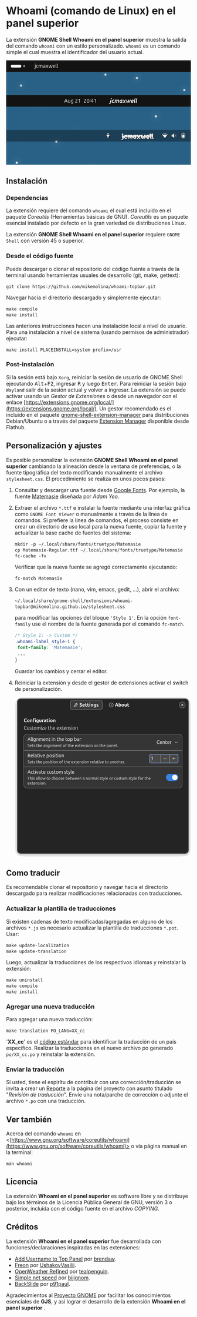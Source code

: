 # Whoami (comando de Linux) en el panel superior
La extensión **GNOME Shell Whoami en el panel superior** muestra la salida del
comando `whoami` con un estilo personalizado. `whoami` es un comando simple el
cual muestra el identificador del usuario actual.

![](imgs/whoami-topbar-Alignment-wvga.png "Whoami en el panel superior")

## Instalación
### Dependencias
La extensión requiere del comando `whoami` el cual está incluido en el paquete
_Coreutils_ (Herramientas básicas de GNU). _Coreutils_ es un paquete esencial
instalado por defecto en la gran variedad de distribuciones Linux.

La extensión **GNOME Shell Whoami en el panel superior** requiere
`GNOME Shell` con versión 45 o superior.

### Desde el código fuente
Puede descargar o clonar el repositorio del código fuente a través de la terminal
usando herramientas usuales de desarrollo (git, make, gettext):
```
git clone https://github.com/mikemolina/whoami-topbar.git
```
Navegar hacia el directorio descargado y simplemente ejecutar:
```
make compile
make install
```
Las anteriores instrucciones hacen una instalación local a nivel de usuario. Para
una instalación a nivel de sistema (usando permisos de administrador) ejecutar:
```
make install PLACEINSTALL=system prefix=/usr
```

### Post-instalación
Si la sesión está bajo `Xorg`, reiniciar la sesión de usuario de GNOME Shell
ejecutando <kbd>Alt</kbd>+<kbd>F2</kbd>, ingresar <kbd>R</kbd> y luego
<kbd>Enter</kbd>. Para reiniciar la sesión bajo `Wayland` salir de la sesión
actual y volver a ingresar.
La extensión se puede activar usando un _Gestor de Extensiones_ o desde un
navegador con el enlace
[https://extensions.gnome.org/local/](https://extensions.gnome.org/local/).  Un
gestor recomendado es el incluido en el paquete
[gnome-shell-extension-manager](https://packages.ubuntu.com/noble/gnome-shell-extension-manager)
para distribuciones Debian/Ubuntu o a través del paquete [Extension
Manager](https://flathub.org/apps/com.mattjakeman.ExtensionManager) disponible
desde Flathub.

## Personalización y ajustes
Es posible personalizar la extensión **GNOME Shell Whoami en el panel superior**
cambiando la alineación desde la ventana de preferencias, o la fuente tipográfica
del texto modificando manualmente el archivo `stylesheet.css`. El procedimiento se
realiza en unos pocos pasos:

1. Consultar y descargar una fuente desde [Google
   Fonts](https://fonts.google.com/). Por ejemplo, la fuente
   [Matemasie](https://fonts.google.com/specimen/Matemasie) diseñada por _Adam
   Yeo_.
2. Extraer el archivo `*.ttf` e instalar la fuente mediante una interfaz gráfica
   como `GNOME Font Viewer` o manualmente a través de la línea de comandos. Si
   prefiere la línea de comandos, el proceso consiste en crear un directorio de
   uso local para la nueva fuente, copiar la fuente y actualizar la base cache de
   fuentes del sistema:
   ```
   mkdir -p ~/.local/share/fonts/truetype/Matemasie
   cp Matemasie-Regular.ttf ~/.local/share/fonts/truetype/Matemasie
   fc-cache -fv
   ```
   Verificar que la nueva fuente se agregó correctamente ejecutando:
   ```
   fc-match Matemasie
   ```
3. Con un editor de texto (nano, vim, emacs, gedit, ...), abrir el archivo:
   ```
   ~/.local/share/gnome-shell/extensions/whoami-topbar@mikemolina.github.io/stylesheet.css
   ```
   para modificar las opciones del bloque `'Style 1'`. En la opción `font-family`
   use el nombre de la fuente generada por el comando `fc-match`.
   ```css
   /* Style 1: -> Custom */
   .whoami-label_style-1 {
	font-family: 'Matemasie';
	...
   }
   ```
   Guardar los cambios y cerrar el editor.
4. Reiniciar la extensión y desde el gestor de extensiones activar el switch de
   personalización.
   
   ![](imgs/whoami-topbar-Preferences.png "Ventana de preferencias")

## Como traducir
Es recomendable clonar el repositorio y navegar hacia el directorio descargado
para realizar modificaciones relacionadas con traducciones.

### Actualizar la plantilla de traducciones
Si existen cadenas de texto modificadas/agregadas en alguno de los archivos `*.js`
es necesario actualizar la plantilla de traducciones `*.pot`. Usar:
```
make update-localization
make update-translation
```
Luego, actualizar la traducciones de los respectivos idiomas y reinstalar la
extensión:
```
make uninstall
make compile
make install
```

### Agregar una nueva traducción
Para agregar una nueva traducción:
```
make translation PO_LANG=XX_cc
```
'**XX_cc**' es el [código
estándar](https://www.gnu.org/software/gettext/manual/html_node/Language-Codes.html)
para identificar la traducción de un país específico. Realizar la traducciones en
el nuevo archivo po generado `po/XX_cc.po` y reinstalar la extensión.

### Enviar la traducción
Si usted, tiene el espirítu de contribuir con una corrección/traducción se invita
a crear un [Reporte](https://github.com/mikemolina/whoami-topbar/issues) a la
página del proyecto con asunto titulado "_Revisión de traducción_". Envíe una
nota/parche de corrección o adjunte el archivo `*.po` con una traducción.

## Ver también
Acerca del comando `whoami` en
<[https://www.gnu.org/software/coreutils/whoami](https://www.gnu.org/software/coreutils/whoami)>
o vía página manual en la terminal:
```
man whoami
```

## Licencia
La extensión **Whoami en el panel superior** es software libre y se distribuye
bajo los términos de la Licencia Pública General de GNU, versión 3 o posterior,
incluida con el código fuente en el archivo _COPYING_.

## Créditos
La extensión **Whoami en el panel superior** fue desarrollada con
funciones/declaraciones inspiradas en las extensiones:

- [Add Username to Top Panel](https://github.com/brendaw/add-username-toppanel)
  por
  [brendaw](https://extensions.gnome.org/extension/1108/add-username-to-top-panel/).
- [Freon](https://github.com/UshakovVasilii/gnome-shell-extension-freon) por
  [UshakovVasilii](https://extensions.gnome.org/extension/841/freon/).
- [OpenWeather Refined](https://github.com/penguin-teal/gnome-openweather/) por
  [tealpenguin](https://extensions.gnome.org/extension/6655/openweather/).
- [Simple net speed](https://github.com/biji/simplenetspeed) por
  [bijignom](https://extensions.gnome.org/extension/1085/simple-net-speed/).
- [BackSlide](https://gitlab.com/p91paul/BackSlide) por
  [p91paul](https://extensions.gnome.org/extension/543/backslide/).

Agradecimientos al [Proyecto GNOME](https://gjs.guide/extensions/) por facilitar
los conocimientos esenciales de **GJS**, y así lograr el desarrollo de la
extensión **Whoami en el panel superior** .
